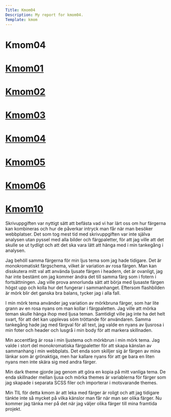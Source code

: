```yaml
---
Title: Kmom04
Description: My report for kmom04.
Template: kmom
---
```


Kmom04
==========================
<div class="sidebar">
<a href="../report/kmom01"><h1 class="sidebar">Kmom01</h1></a>
<a href="../report/kmom02"><h1 class="sidebar">Kmom02</h1></a>
<a href="../report/kmom03"><h1 class="sidebar">Kmom03</h1></a>
<a href="#"><h1 class="sidebar">Kmom04</h1></a>
<a href="../report/kmom05"><h1 class="sidebar">Kmom05</h1></a>
<a href="../report/kmom06"><h1 class="sidebar">Kmom06</h1></a>
<a href="../report/kmom10"><h1 class="sidebar">Kmom10</h1></a>
</div>
<div class="kmom" markdown="1">
Skrivuppgiften var nyttigt sätt att befästa vad vi har lärt oss om hur färgerna kan kombineras och hur de påverkar intryck man får när man besöker webbplatser. Det som tog mest tid med skrivuppgiften var inte själva analysen utan pyssel med alla bilder och färgpaletter, för att jag ville att det skulle se ut tydligt och att det ska vara lätt att hänga med i min tankegång i analysen.


Jag behöll samma färgerna för min ljus tema som jag hade tidigare. Det är monokromatiskt färgschema, vilket är variation av rosa färgen. Man kan disskutera mitt val att använda ljusate färgen i headern, det är ovanligt, jag har inte bestämt om jag kommer ändra det till samma färg som i fotern i fortsättningen. Jag ville prova annorlunda sätt att börja med ljusaste färgen högst upp och kolla hur det fungerar i sammanhanget. Eftersom flashbilden är mörk blir det ganska bra balans, tycker jag i alla fall. 


I min mörk tema använder jag variation av mörkbruna färger, som har lite grann av en rosa nyans om man kollar i färgpaletten. Jag ville att mörka teman skulle hänga ihop med ljusa teman. Samtidigt ville jag inte ha det helt svart, för att det kan upplevas söm tröttande för användaren. Samma tankegång hade jag med färgval för all text, jag valde en nyans av ljusrosa i min foter och header och lusgrå i min body för att markera skillnaden.


Min accentfärg är rosa i min ljustema och mörkbrun i min mörk tema. Jag valde i stort del monokromatiska färgpaletter för att skapa känslan av sammanhang i min webbplats. Det enda som skilljer sig är färgen av mina länkar som är grönaktiga, men har kallare nyans för att ge bara en liten nyans men inte skära sig med andra färger.


Min dark theme gjorde jag genom att göra en kopia på mitt vanliga tema. De enda skillnader mellan ljusa och mörka themes är variablerna för färger som jag skapade i separata SCSS filer och importerar i motsvarande themes.


Min TIL för detta kmom är att leka med färger är roligt och att jag tidigare tänkte inte så mycket på vilka känslor man får när man ser olika färger. Nu kommer jag tänka mer på det när jag väljer olika färger till mina framtida projekt.
</div>